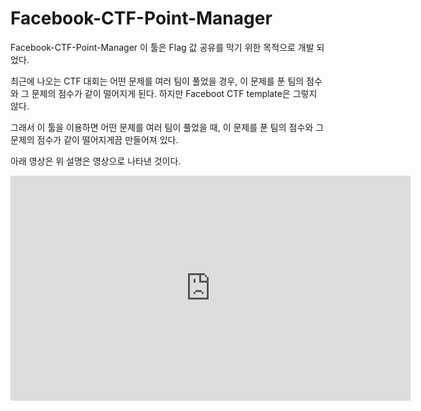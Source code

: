 # Facebook-CTF-Point-Manager


Facebook-CTF-Point-Manager 이 툴은 Flag 값 공유를 막기 위한 목적으로 개발 되었다.

최근에 나오는 CTF 대회는 어떤 문제를 여러 팀이 풀었을 경우, 이 문제를 푼 팀의 점수와 그 문제의 점수가 같이 떨어지게 된다. 하지만 Faceboot CTF template은 그렇지 않다.

그래서 이 툴을 이용하면 어떤 문제를 여러 팀이 풀었을 때, 이 문제를 푼 팀의 점수와 그 문제의 점수가 같이 떨어지게끔 만들어져 있다.

아래 영상은 위 설명은 영상으로 나타낸 것이다.

<iframe title="'Universe-blog'에서 업로드한 동영상" width="640" height="360" src="https://play-tv.kakao.com/embed/player/cliplink/397295415?service=daum_tistory" allowfullscreen frameborder="0" scrolling="no" allow="autoplay"></iframe>
